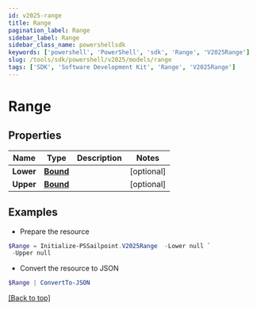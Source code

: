 ```yaml
---
id: v2025-range
title: Range
pagination_label: Range
sidebar_label: Range
sidebar_class_name: powershellsdk
keywords: ['powershell', 'PowerShell', 'sdk', 'Range', 'V2025Range'] 
slug: /tools/sdk/powershell/v2025/models/range
tags: ['SDK', 'Software Development Kit', 'Range', 'V2025Range']
---
```



# Range

## Properties

Name | Type | Description | Notes
------------ | ------------- | ------------- | -------------
**Lower** | [**Bound**](bound) |  | [optional] 
**Upper** | [**Bound**](bound) |  | [optional] 

## Examples

- Prepare the resource
```powershell
$Range = Initialize-PSSailpoint.V2025Range  -Lower null `
 -Upper null
```

- Convert the resource to JSON
```powershell
$Range | ConvertTo-JSON
```


[[Back to top]](#) 

